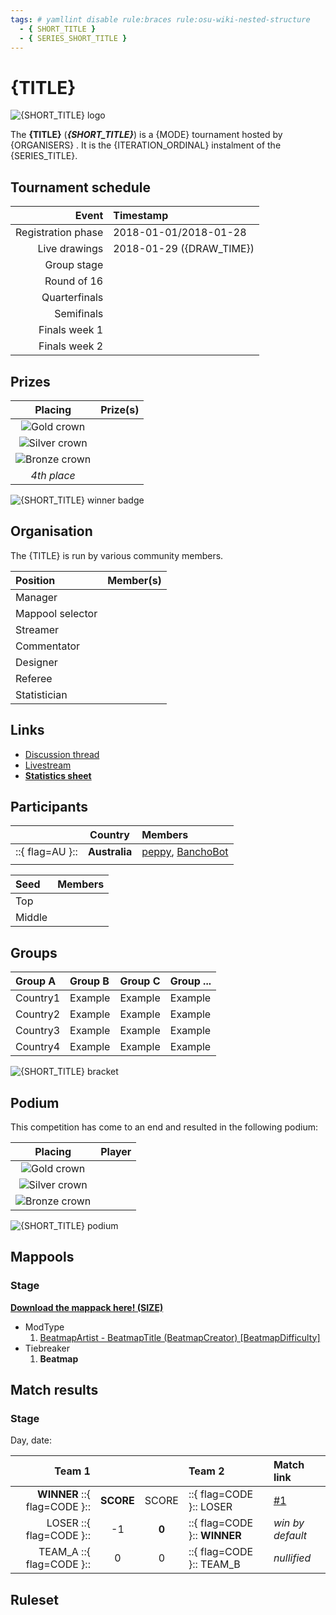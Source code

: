 ```yaml
---
tags: # yamllint disable rule:braces rule:osu-wiki-nested-structure
  - { SHORT_TITLE }
  - { SERIES_SHORT_TITLE }
---
```


# {TITLE}

![{SHORT_TITLE} logo](img/logo.png) <!-- replace "logo" with "banner" if that suits the image better -->

The **{TITLE}** (**_{SHORT_TITLE}_**) is a <!-- enter applicable tournament traits, example: {N}v{N}, double-elimination, country-based --> {MODE} tournament hosted by {ORGANISERS} <!-- list the organisers here with their flags -->. It is the {ITERATION_ORDINAL} instalment of the {SERIES_TITLE}.

## Tournament schedule

|              Event | Timestamp                |
| -----------------: | :----------------------- |
| Registration phase | 2018-01-01/2018-01-28    |
|      Live drawings | 2018-01-29 ({DRAW_TIME}) |
|        Group stage |                          |
|        Round of 16 |                          |
|      Quarterfinals |                          |
|         Semifinals |                          |
|      Finals week 1 |                          |
|      Finals week 2 |                          |

<!-- Use the YYYY-MM-DD format for dates e.g. 2018-01-01
Use (HH:MM UTC+N) format for {DRAW_TIME} e.g. (12:00 UTC+07)
 -->

## Prizes

|                          Placing                           | Prize(s) |
| :--------------------------------------------------------: | :------- |
|   ![Gold crown](/wiki/shared/crown-gold.png "1st place")   |          |
| ![Silver crown](/wiki/shared/crown-silver.png "2nd place") |          |
| ![Bronze crown](/wiki/shared/crown-bronze.png "3rd place") |          |
|                        _4th place_                         |          |

![](img/badge.jpg "{SHORT_TITLE} winner badge") <!-- remove if not available -->

## Organisation

The {TITLE} is run by various community members.

| Position         | Member(s) |
| :--------------- | :-------- |
| Manager          |           |
| Mappool selector |           |
| Streamer         |           |
| Commentator      |           |
| Designer         |           |
| Referee          |           |
| Statistician     |           |

<!-- | Example | ::{ flag=AU }:: [peppy](https://osu.ppy.sh/users/2), ::{ flag=AU }:: [BanchoBot](https://osu.ppy.sh/users/3) | -->

## Links

- [Discussion thread]({THREAD_LINK})
- [Livestream]({LIVESTREAM_LINK})
- **[Statistics sheet]({SHEET_LINK})**

## Participants

<!-- for team/country-based tournaments -->

|                 |    Country    | Members                                                                      |
| :-------------: | :-----------: | :--------------------------------------------------------------------------- |
| ::{ flag=AU }:: | **Australia** | [peppy](https://osu.ppy.sh/users/2), [BanchoBot](https://osu.ppy.sh/users/3) |
|                 |               |                                                                              |

<!-- for 1v1 tournaments -->

| Seed   | Members |
| :----- | :------ |
| Top    |         |
| Middle |         |

<!-- remove the following section if seeding was displayed above -->

## Groups

| Group A  | Group B | Group C | Group ... |
| :------- | :------ | :------ | :-------- |
| Country1 | Example | Example | Example   |
| Country2 | Example | Example | Example   |
| Country3 | Example | Example | Example   |
| Country4 | Example | Example | Example   |

![](img/bracket.png "{SHORT_TITLE} bracket") <!-- remove if not available -->

<!-- add the following section, once your tournament is concluded -->

## Podium

This competition has come to an end and resulted in the following podium:

|                          Placing                           | Player |
| :--------------------------------------------------------: | :----- |
|   ![Gold crown](/wiki/shared/crown-gold.png "1st place")   |        |
| ![Silver crown](/wiki/shared/crown-silver.png "2nd place") |        |
| ![Bronze crown](/wiki/shared/crown-bronze.png "3rd place") |        |

![](img/podium.png "{SHORT_TITLE} podium") <!-- remove image if not available -->

## Mappools

### Stage

**[Download the mappack here! (SIZE)](LINK)**

- ModType
  1. [BeatmapArtist - BeatmapTitle (BeatmapCreator) [BeatmapDifficulty]](BeatmapLink)
- Tiebreaker
  1. **Beatmap**

<!-- tiebreaker beatmaps must be bolded

If the mappool doesn't use a standard ModType pool structure, alternative titles may be used instead. -->

## Match results

### Stage

Day, date: <!-- e.g. Saturday, 17 June 2018: -->

<!-- For solo tournaments, replace table header with: | Player 1 |  |  | Player 2 | Match link | -->

|                       Team 1 |                                                                                 |       | Team 2                       | Match link       |
| ---------------------------: | :-----------------------------------------------------------------------------: | :---: | :--------------------------- | :--------------- |
| **WINNER** ::{ flag=CODE }:: |                                    **SCORE**                                    | SCORE | ::{ flag=CODE }:: LOSER      | [#1](MatchLink)  |
|      LOSER ::{ flag=CODE }:: | -1 <!-- It's convention to write "-1" for forfeits, but this isn't required --> | **0** | ::{ flag=CODE }:: **WINNER** | _win by default_ |
|     TEAM_A ::{ flag=CODE }:: |                                        0                                        |   0   | ::{ flag=CODE }:: TEAM_B     | _nullified_      |

## Ruleset

<!-- organise the ruleset of your tournament here

example header structure:

### General
### Registration
### Stages
### Scheduling
### Mappools
### Match procedure

 -->

